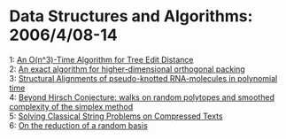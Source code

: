 # Data Structures and Algorithms: 2006/4/08-14  
1: [An O(n^3)-Time Algorithm for Tree Edit Distance](https://doi.org/10.48550/arXiv.cs/0604037)  
2: [An exact algorithm for higher-dimensional orthogonal packing](https://doi.org/10.48550/arXiv.cs/0604045)  
3: [Structural Alignments of pseudo-knotted RNA-molecules in polynomial time](https://doi.org/10.48550/arXiv.cs/0604051)  
4: [Beyond Hirsch Conjecture: walks on random polytopes and smoothed  complexity of the simplex method](https://doi.org/10.48550/arXiv.cs/0604055)  
5: [Solving Classical String Problems on Compressed Texts](https://doi.org/10.48550/arXiv.cs/0604058)  
6: [On the reduction of a random basis](https://doi.org/10.48550/arXiv.math/0604331)  